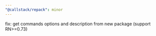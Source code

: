 ```yaml
---
"@callstack/repack": minor
---
```


fix: get commands options and description from new package (support RN>=0.73)
